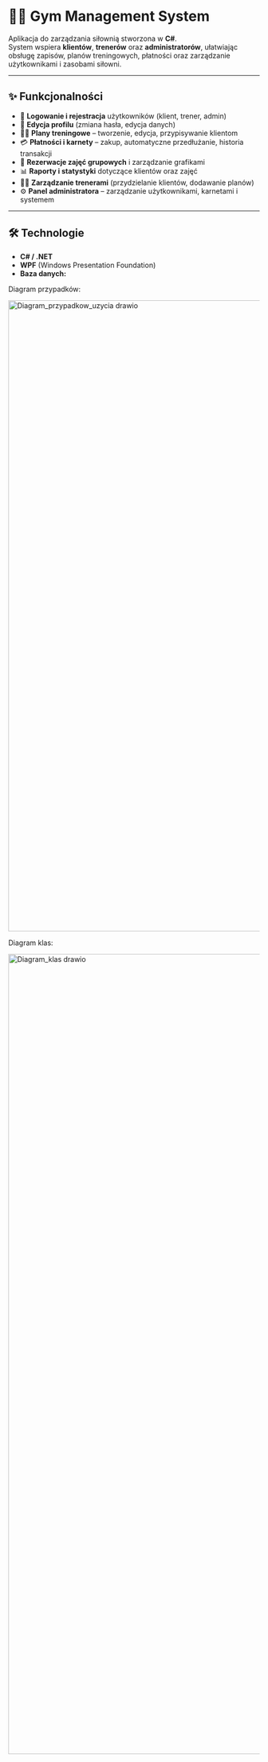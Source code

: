 # 🏋️‍♂️ Gym Management System  

Aplikacja do zarządzania siłownią stworzona w **C#**.  
System wspiera **klientów**, **trenerów** oraz **administratorów**, ułatwiając obsługę zapisów, planów treningowych, płatności oraz zarządzanie użytkownikami i zasobami siłowni.  

---

## ✨ Funkcjonalności

- 🔑 **Logowanie i rejestracja** użytkowników (klient, trener, admin)  
- 👤 **Edycja profilu** (zmiana hasła, edycja danych)  
- 🏋️‍♀️ **Plany treningowe** – tworzenie, edycja, przypisywanie klientom  
- 💳 **Płatności i karnety** – zakup, automatyczne przedłużanie, historia transakcji  
- 📅 **Rezerwacje zajęć grupowych** i zarządzanie grafikami  
- 📊 **Raporty i statystyki** dotyczące klientów oraz zajęć  
- 👨‍💼 **Zarządzanie trenerami** (przydzielanie klientów, dodawanie planów)  
- ⚙️ **Panel administratora** – zarządzanie użytkownikami, karnetami i systemem  

---

## 🛠 Technologie  

- **C# / .NET**  
- **WPF** (Windows Presentation Foundation)  
- **Baza danych:** 

Diagram przypadków:

<img width="1841" height="1262" alt="Diagram_przypadkow_uzycia drawio" src="https://github.com/user-attachments/assets/1915e2df-67f2-4973-887b-46bc251c4306" />

Diagram klas:

<img width="1031" height="1600" alt="Diagram_klas drawio" src="https://github.com/user-attachments/assets/e9994fed-8aad-48d1-ab5a-fc2a643570e3" />

